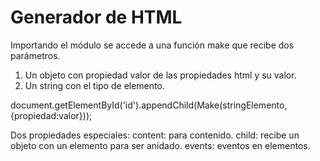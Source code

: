 # Generador de HTML

Importando el módulo se accede a una función make que recibe dos parámetros. 
1. Un objeto con propiedad valor de las propiedades html y su valor. 
2. Un string con el tipo de elemento.

document.getElementById('id').appendChild(Make(stringElemento,{propiedad:valor}));

Dos propiedades especiales:
content: para contenido.
child: recibe un objeto con un elemento para ser anidado. 
events: eventos en elementos.
